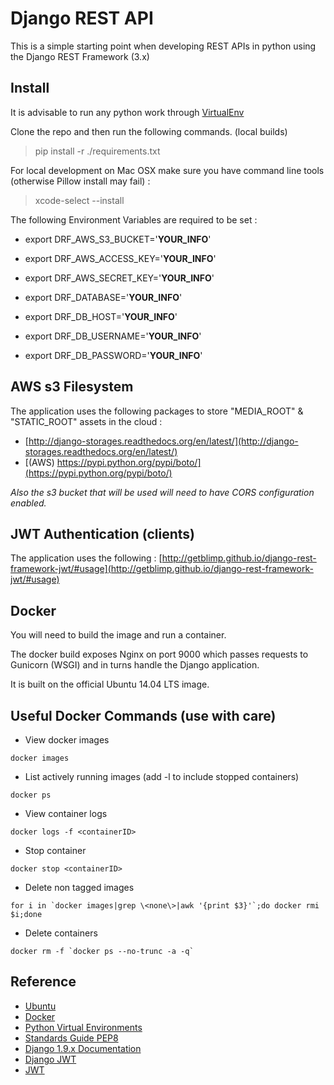
Django REST API
===============

This is a simple starting point when developing REST APIs in python using the Django REST Framework (3.x)

## Install

It is advisable to run any python work through [VirtualEnv](https://virtualenv.readthedocs.org/en/latest/)

Clone the repo and then run the following commands. (local builds)

> pip install -r ./requirements.txt

For local development on Mac OSX make sure you have command line tools (otherwise Pillow install may fail) :

> xcode-select --install


The following Environment Variables are required to be set : 

 - export DRF_AWS_S3_BUCKET='__YOUR_INFO__'
 - export DRF_AWS_ACCESS_KEY='__YOUR_INFO__'
 - export DRF_AWS_SECRET_KEY='__YOUR_INFO__'

 - export DRF_DATABASE='__YOUR_INFO__'
 - export DRF_DB_HOST='__YOUR_INFO__'
 - export DRF_DB_USERNAME='__YOUR_INFO__'
 - export DRF_DB_PASSWORD='__YOUR_INFO__'


## AWS s3 Filesystem

The application uses the following packages to store "MEDIA_ROOT" & "STATIC_ROOT" assets in the cloud : 

 - [http://django-storages.readthedocs.org/en/latest/](http://django-storages.readthedocs.org/en/latest/)
 - [(AWS) https://pypi.python.org/pypi/boto/](https://pypi.python.org/pypi/boto/)

*Also the s3 bucket that will be used will need to have CORS configuration enabled.* 

## JWT Authentication (clients)

The application uses the following : [http://getblimp.github.io/django-rest-framework-jwt/#usage](http://getblimp.github.io/django-rest-framework-jwt/#usage)


## Docker

You will need to build the image and run a container.

The docker build exposes Nginx on port 9000 which passes requests to Gunicorn (WSGI) and in turns 
handle the Django application.
 
It is built on the official Ubuntu 14.04 LTS image.


## Useful Docker Commands (use with care)

- View docker images
```
docker images
```
- List actively running images (add -l to include stopped containers)
```
docker ps
```
- View container logs
```
docker logs -f <containerID>
```
- Stop container
```
docker stop <containerID>
```
- Delete non tagged images
```
for i in `docker images|grep \<none\>|awk '{print $3}'`;do docker rmi $i;done
```
- Delete containers
```
docker rm -f `docker ps --no-trunc -a -q`
```


## Reference

 - [Ubuntu](http://www.ubuntu.com/ "Ubuntu")
 - [Docker](https://www.docker.com/ "Docker")
 - [Python Virtual Environments](https://virtualenv.readthedocs.org/en/latest/userguide.html#usage "")
 - [Standards Guide PEP8](https://www.python.org/dev/peps/pep-0008/ "")
 - [Django 1.9.x Documentation](http://media.readthedocs.org/pdf/django/1.9.x/django.pdf "")
 - [Django JWT](http://getblimp.github.io/django-rest-framework-jwt "")
 - [JWT](https://jwt.io/)








